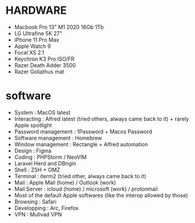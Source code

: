# HARDWARE

- Macbook Pro 13" M1 2020 16Gb 1Tb
- LG Ultrafine 5K 27"
- iPhone 11 Pro Max
- Apple Watch 9
- Focal XS 2.1
- Keychron K3 Pro ISO/FR
- Razer Death Adder 3500
- Razer Goliathus mat
  
# software

- System : MacOS latest
- Interacting : Alfred latest (tried others, always came back to it) + rarely Apple spotlight
- Password management : 1Password + Macos Password
- Software management : Homebrew
- Window management : Rectangle + Alfred automation
- Design : Figma
- Coding : PHPStorm / NeoVIM
- Laravel Herd and DBngin
- Shell : ZSH + OMZ
- Terminal : iterm2 (tried other, always came back to it)
- Mail : Apple Mail (home) / Outlook (work)
- Mail Server : icloud (home) / microsoft (work) / protonmail
- Most of the default Apple softwares (like the interop allowed by those)
- Browsing : Safari
- Developping : Arc, Firefox
- VPN : Mullvad VPN
